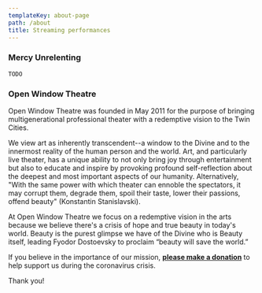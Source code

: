 ```yaml
---
templateKey: about-page
path: /about
title: Streaming performances
---
```

### Mercy Unrelenting

`TODO`

### Open Window Theatre

Open Window Theatre was founded in May 2011 for the purpose of bringing multigenerational professional theater with a redemptive vision to the Twin Cities.

We view art as inherently transcendent--a window to the Divine and to the innermost reality of the human person and the world. Art, and particularly live theater, has a unique ability to not only bring joy through entertainment but also to educate and inspire by provoking profound self-reflection about the deepest and most important aspects of our humanity. Alternatively, "With the same power with which theater can ennoble the spectators, it may corrupt them, degrade them, spoil their taste, lower their passions, offend beauty" (Konstantin Stanislavski).

At Open Window Theatre we focus on a redemptive vision in the arts because we believe there's a crisis of hope and true beauty in today's world. Beauty is the purest glimpse we have of the Divine who is Beauty itself, leading Fyodor Dostoevsky to proclaim “beauty will save the world.”

If you believe in the importance of our mission, **[please make a donation](https://donorbox.org/open-window-theatre)** to help support us during the coronavirus crisis. 

Thank you!
